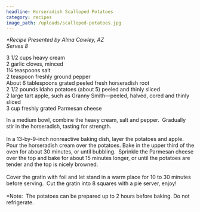 ```yaml
---
headline: Horseradish Scalloped Potatoes
category: recipes
image_path: /uploads/scalloped-potatoes.jpg
---
```



*\*Recipe Presented by Alma Cawley, AZ<br>Serves 8*

3 1/2 cups heavy cream<br>2 garlic cloves, minced<br>1¾ teaspoons salt<br>2 teaspoon freshly ground pepper&nbsp;<br>About 6 tablespoons grated peeled fresh horseradish root<br>2 1/2 pounds Idaho potatoes (about 5) peeled and thinly sliced<br>2 large tart apple, such as Granny Smith—peeled, halved, cored and thinly sliced<br>3 cup freshly grated Parmesan cheese

In a medium bowl, combine the heavy cream, salt and pepper. &nbsp;Gradually stir in the horseradish, tasting for strength.<br><br>In a 13-by-9-inch nonreactive baking dish, layer the potatoes and apple. Pour the horseradish cream over the potatoes. Bake in the upper third of the oven for about 30 minutes, or until bubbling. &nbsp;Sprinkle the Parmesan cheese over the top and bake for about 15 minutes longer, or until the potatoes are tender and the top is nicely browned.<br><br>Cover the gratin with foil and let stand in a warm place for 10 to 30 minutes before serving. &nbsp;Cut the gratin into 8 squares with a pie server, enjoy!<br><br>\*Note: &nbsp;The potatoes can be prepared up to 2 hours before baking. Do not refrigerate.
